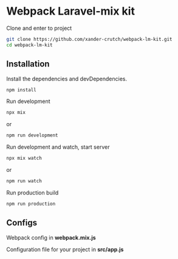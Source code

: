 # Webpack Laravel-mix kit

Clone and enter to project

```sh
git clone https://github.com/xander-crutch/webpack-lm-kit.git
cd webpack-lm-kit
```

## Installation

Install the dependencies and devDependencies.

```sh
npm install
```

Run development

```sh
npx mix
```

or

```sh
npm run development
```

Run development and watch, start server

```sh
npx mix watch
```

or

```sh
npm run watch
```

Run production build

```sh
npm run production
```
## Configs

Webpack config in **webpack.mix.js**

Configuration file for your project in **src/app.js**
